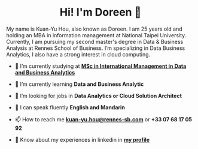 <h1 align="center">Hi! I'm Doreen 👋 </h1>

<p align="left"> My name is Kuan-Yu Hou, also known as Doreen. I am 25 years old and holding an MBA in information management at National Taipei University. Currently, I am pursuing my second master's degree in Data & Business Analysis at Rennes School of Business. I’m specializing in Data Business Analytics, I also have a strong interest in cloud computing. 
</p>

- 🔭 I’m currently studying at **[MSc in International Management in Data and Business Analytics](https://www.rennes-sb.com/programmes/postgraduate/discover-masters/master-of-science-in-international-management/)**

- 🌱 I’m currently learning **Data and Business Analytic**

- 🤝 I’m looking for jobs in **Data Analytics or Cloud Solution Architect**

- 💬 I can speak fluently **English and Mandarin**

- 📫 How to reach me **[kuan-yu.hou@rennes-sb.com](mailto:kuan-yu.hou@rennes-sb.com)** or **+33 07 68 17 05 92**

- 📄 Know about my experiences in linkedin in **[my profile](https://www.linkedin.com/in/xianha/)**

<!--
**DoreenHou/DoreenHou** is a ✨ _special_ ✨ repository because its `README.md` (this file) appears on your GitHub profile.

Here are some ideas to get you started:

- 🔭 I’m currently working on ...
- 🌱 I’m currently learning ...
- 👯 I’m looking to collaborate on ...
- 🤔 I’m looking for help with ...
- 💬 Ask me about ...
- 📫 How to reach me: ...
- 😄 Pronouns: ...
- ⚡ Fun fact: ...
-->
